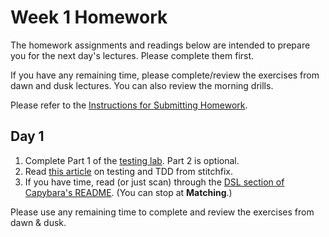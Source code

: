 # Week 1 Homework

The homework assignments and readings below are intended to prepare you for the next day's lectures. Please complete them first.

If you have any remaining time, please complete/review the exercises from dawn and dusk lectures. You can also review the morning drills.

Please refer to the [Instructions for Submitting Homework](/how-tos/homework-submission.md).


## Day 1

1. Complete Part 1 of the <a href="https://github.com/sf-wdi-25/testing_inventory">testing lab</a>.  Part 2 is optional.
2. Read <a href="http://multithreaded.stitchfix.com/blog/2015/10/06/testing-is-required/">this article</a> on testing and TDD from stitchfix.
3. If you have time, read (or just scan) through the <a href="https://github.com/jnicklas/capybara#the-dsl">DSL section of Capybara's README</a>.  (You can stop at **Matching**.)

Please use any remaining time to complete and review the exercises from dawn & dusk.

<!--
## Day 2

1. Reading
2. Bonus/Stretch

Please use any remaining time to complete and review the exercises from dawn & dusk.

## Day 3

1. Reading
2. Bonus/Stretch

Please use any remaining time to complete and review the exercises from dawn & dusk.

## Day 4

1. Reading
2. Friday Review Prep

Please use any remaining time to complete and review the exercises from dawn & dusk.

## Day 5 - Weekend Homework

1. Reading
2. Weekend Lab

Please use any remaining time to review exercises/drills from the week! And don't forget to sleep!
-->
